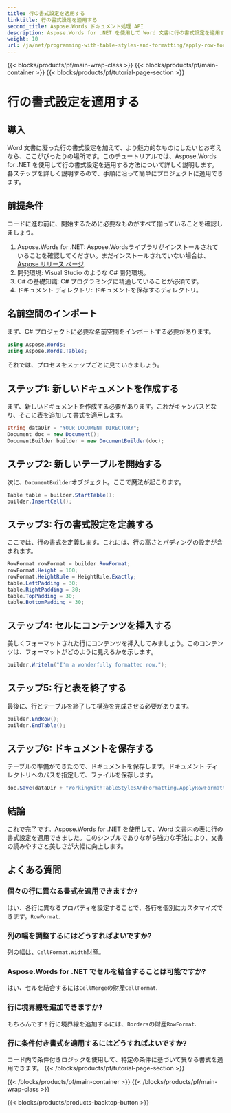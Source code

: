 ```yaml
---
title: 行の書式設定を適用する
linktitle: 行の書式設定を適用する
second_title: Aspose.Words ドキュメント処理 API
description: Aspose.Words for .NET を使用して Word 文書に行の書式設定を適用する方法を学びます。詳細な手順については、ステップバイステップのガイドに従ってください。
weight: 10
url: /ja/net/programming-with-table-styles-and-formatting/apply-row-formatting/
---
```


{{< blocks/products/pf/main-wrap-class >}}
{{< blocks/products/pf/main-container >}}
{{< blocks/products/pf/tutorial-page-section >}}

# 行の書式設定を適用する

## 導入

Word 文書に凝った行の書式設定を加えて、より魅力的なものにしたいとお考えなら、ここがぴったりの場所です。このチュートリアルでは、Aspose.Words for .NET を使用して行の書式設定を適用する方法について詳しく説明します。各ステップを詳しく説明するので、手順に沿って簡単にプロジェクトに適用できます。

## 前提条件

コードに進む前に、開始するために必要なものがすべて揃っていることを確認しましょう。

1.  Aspose.Words for .NET: Aspose.Wordsライブラリがインストールされていることを確認してください。まだインストールされていない場合は、[Aspose リリース ページ](https://releases.aspose.com/words/net/).
2. 開発環境: Visual Studio のような C# 開発環境。
3. C# の基礎知識: C# プログラミングに精通していることが必須です。
4. ドキュメント ディレクトリ: ドキュメントを保存するディレクトリ。

## 名前空間のインポート

まず、C# プロジェクトに必要な名前空間をインポートする必要があります。

```csharp
using Aspose.Words;
using Aspose.Words.Tables;
```

それでは、プロセスをステップごとに見ていきましょう。

## ステップ1: 新しいドキュメントを作成する

まず、新しいドキュメントを作成する必要があります。これがキャンバスとなり、そこに表を追加して書式を適用します。

```csharp
string dataDir = "YOUR DOCUMENT DIRECTORY";
Document doc = new Document();
DocumentBuilder builder = new DocumentBuilder(doc);
```

## ステップ2: 新しいテーブルを開始する

次に、`DocumentBuilder`オブジェクト。ここで魔法が起こります。

```csharp
Table table = builder.StartTable();
builder.InsertCell();
```

## ステップ3: 行の書式設定を定義する

ここでは、行の書式を定義します。これには、行の高さとパディングの設定が含まれます。

```csharp
RowFormat rowFormat = builder.RowFormat;
rowFormat.Height = 100;
rowFormat.HeightRule = HeightRule.Exactly;
table.LeftPadding = 30;
table.RightPadding = 30;
table.TopPadding = 30;
table.BottomPadding = 30;
```

## ステップ4: セルにコンテンツを挿入する

美しくフォーマットされた行にコンテンツを挿入してみましょう。このコンテンツは、フォーマットがどのように見えるかを示します。

```csharp
builder.Writeln("I'm a wonderfully formatted row.");
```

## ステップ5: 行と表を終了する

最後に、行とテーブルを終了して構造を完成させる必要があります。

```csharp
builder.EndRow();
builder.EndTable();
```

## ステップ6: ドキュメントを保存する

テーブルの準備ができたので、ドキュメントを保存します。ドキュメント ディレクトリへのパスを指定して、ファイルを保存します。

```csharp
doc.Save(dataDir + "WorkingWithTableStylesAndFormatting.ApplyRowFormatting.docx");
```

## 結論

これで完了です。Aspose.Words for .NET を使用して、Word 文書内の表に行の書式設定を適用できました。このシンプルでありながら強力な手法により、文書の読みやすさと美しさが大幅に向上します。

## よくある質問

### 個々の行に異なる書式を適用できますか?  
はい、各行に異なるプロパティを設定することで、各行を個別にカスタマイズできます。`RowFormat`.

### 列の幅を調整するにはどうすればよいですか?  
列の幅は、`CellFormat.Width`財産。

### Aspose.Words for .NET でセルを結合することは可能ですか?  
はい、セルを結合するには`CellMerge`の財産`CellFormat`.

### 行に境界線を追加できますか?  
もちろんです！行に境界線を追加するには、`Borders`の財産`RowFormat`.

### 行に条件付き書式を適用するにはどうすればよいですか?  
コード内で条件付きロジックを使用して、特定の条件に基づいて異なる書式を適用できます。
{{< /blocks/products/pf/tutorial-page-section >}}

{{< /blocks/products/pf/main-container >}}
{{< /blocks/products/pf/main-wrap-class >}}

{{< blocks/products/products-backtop-button >}}
